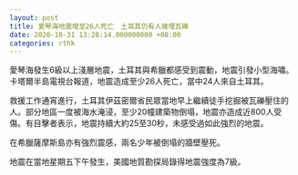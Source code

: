 ```yaml
---
layout: post
title: 愛琴海地震增至26人死亡　土耳其仍有人被埋瓦礫
date: 2020-10-31 13:28:14.000000000 +08:00
categories: rthk
---
```


愛琴海發生6級以上淺層地震，土耳其與希臘都感受到震動，地震引發小型海嘯。卡塔爾半島電視台報道，地震造成至少26人死亡，當中24人來自土耳其。

救援工作通宵進行，土耳其伊茲密爾省民眾當地早上繼續徒手挖掘被瓦礫壓住的人。部分地區一度被海水淹浸，至少20幢建築物倒塌，地震亦造成近800人受傷。有目擊者表示，地震持續大約25至30秒，未感受過如此強烈的地震。

在希臘薩摩斯島亦有強烈震感，兩名少年被倒塌的牆壁壓死。

地震在當地星期五下午發生，美國地質勘探局錄得地震強度為7級。
